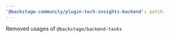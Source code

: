 ```yaml
---
'@backstage-community/plugin-tech-insights-backend': patch
---
```


Removed usages of `@backstage/backend-tasks`
